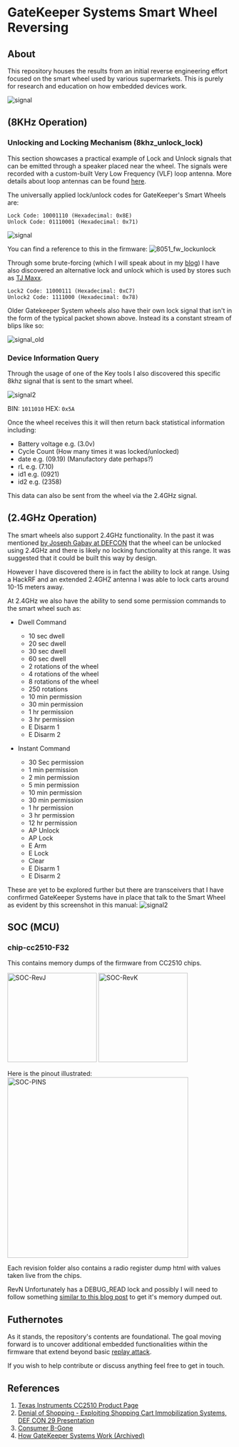 # GateKeeper Systems Smart Wheel Reversing

## About

This repository houses the results from an initial reverse engineering effort focused on the smart wheel used by various supermarkets. This is purely for research and education on how embedded devices work.

![signal](docs/images/smart-wheel.png)


## (8KHz Operation)


### Unlocking and Locking Mechanism (8khz_unlock_lock)

This section showcases a practical example of Lock and Unlock signals that can be emitted through a speaker placed near the wheel. The signals were recorded with a custom-built Very Low Frequency (VLF) loop antenna. More details about loop antennas can be found [here](https://en.wikipedia.org/wiki/Loop_antenna).

The universally applied lock/unlock codes for GateKeeper's Smart Wheels are:

```
Lock Code: 10001110 (Hexadecimal: 0x8E)
Unlock Code: 01110001 (Hexadecimal: 0x71)
```

![signal](docs/images/signal_screenshot.png)

You can find a reference to this in the firmware:
![8051_fw_lockunlock](docs/images/8051_fw_lockunlock.png)

Through some brute-forcing (which I will speak about in my [blog](https://cra0.net)) I have also discovered an alternative lock and unlock which is used by stores such as [TJ Maxx](https://tjmaxx.tjx.com/).

```
Lock2 Code: 11000111 (Hexadecimal: 0xC7)
Unlock2 Code: 1111000 (Hexadecimal: 0x78)
```

Older Gatekeeper System wheels also have their own lock signal that isn't in the form of the typical packet shown above. Instead its a constant stream of blips like so:

![signal_old](docs/images/signal_old_lock.png)

### Device Information Query

Through the usage of one of the Key tools I also discovered this specific 8khz signal that is sent to the smart wheel.

![signal2](docs/images/query_device_signal.png)

BIN: `1011010`
HEX: `0x5A`

Once the wheel receives this it will then return back statistical information including:

- Battery voltage e.g. (3.0v)
- Cycle Count (How many times it was locked/unlocked)
- date e.g. (09.19) (Manufactory date perhaps?)
- rL e.g. (7.10)
- id1 e.g. (0921)
- id2 e.g. (2358)


This data can also be sent from the wheel via the 2.4GHz signal.

## (2.4GHz Operation)

The smart wheels also support 2.4GHz functionality. In the past it was mentioned [by Joseph Gabay at DEFCON](https://youtu.be/fBICDODmCPI?t=1540) that the wheel can be unlocked
using 2.4GHz and there is likely no locking functionality at this range. It was suggested that it could be built this way by design.

However I have discovered there is in fact the ability to lock at range. Using a HackRF and an extended 2.4GHZ antenna I was able to lock carts around 10-15 meters away.

At 2.4GHz we also have the ability to send some permission commands to the smart wheel such as:

- Dwell Command
    - 10 sec dwell
    - 20 sec dwell
    - 30 sec dwell
    - 60 sec dwell
    - 2 rotations of the wheel
    - 4 rotations of the wheel
    - 8 rotations of the wheel
    - 250 rotations
    - 10 min permission
    - 30 min permission
    - 1 hr permission
    - 3 hr permission
    - E Disarm 1
    - E Disarm 2

- Instant Command
    - 30 Sec permission
    - 1 min permission
    - 2 min permission
    - 5 min permission
    - 10 min permission
    - 30 min permission
    - 1 hr permission
    - 3 hr permission
    - 12 hr permission
    - AP Unlock
    - AP Lock
    - E Arm
    - E Lock
    - Clear
    - E Disarm 1
    - E Disarm 2

These are yet to be explored further but there are transceivers that I have confirmed GateKeeper Systems have in place that talk to the Smart Wheel as evident by this screenshot in this manual:
![signal2](docs/images/purchek-door-manager-manual.png)

## SOC (MCU)

### chip-cc2510-F32

This contains memory dumps of the firmware from CC2510 chips.

<img src="research/chip-cc2510-F32/soc-photos/SOC_RevJ.jpg" width="200" alt="SOC-RevJ">
<img src="research/chip-cc2510-F32/soc-photos/SOC_RevK.jpg" width="200" alt="SOC-RevK">

Here is the pinout illustrated:
<img src="research/chip-cc2510-F32/soc-photos/PINOUT_CC2510.jpg" width="405" alt="SOC-PINS">

Each revision folder also contains a radio register dump html with values taken live from the chips.

RevN Unfortunately has a DEBUG_READ lock and possibly I will need to follow something [similar to this blog post](https://zeus.ugent.be/blog/22-23/reverse_engineering_epaper/) to get it's memory dumped out.

## Futhernotes

As it stands, the repository's contents are foundational. The goal moving forward is to uncover additional embedded functionalities within the firmware that extend beyond basic [replay attack](https://en.wikipedia.org/wiki/Replay_attack).

If you wish to help contribute or discuss anything feel free to get in touch.

## References

1. [Texas Instruments CC2510 Product Page](https://www.ti.com/product/CC2510)
2. [Denial of Shopping - Exploiting Shopping Cart Immobilization Systems, DEF CON 29 Presentation](https://infocon.org/cons/DEF%20CON/DEF%20CON%2029/DEF%20CON%2029%20presentations/Joseph%20Gabay%20-%20Dos-%20Denial%20of%20Shopping%20%E2%80%93%20Analyzing%20and%20Exploiting%20(Physical)%20Shopping%20Cart%20Immobilization%20Systems.pdf)
3. [Consumer B-Gone](https://www.tmplab.org/2008/06/18/consumer-b-gone/)
4. [How GateKeeper Systems Work (Archived)](https://web.archive.org/web/20170504023929/http://www.gatekeepersystems.com/sol_cc_cc_how_it_works.php)
